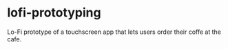 # lofi-prototyping
Lo-Fi prototype of a touchscreen app that lets users order their coffe at the cafe.
